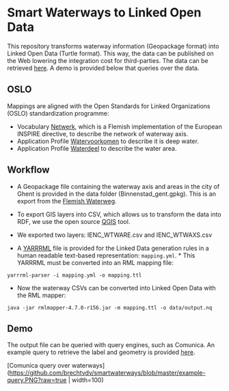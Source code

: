 # Smart Waterways to Linked Open Data

This repository transforms waterway information (Geopackage format) into Linked Open Data (Turtle format). This way, the data can be published on the Web lowering the integration cost for third-parties. The data can be retrieved [here](https://brechtvdv.github.io/smartwaterways/data/output.nq"). A demo is provided below that queries over the data.

## OSLO

Mappings are aligned with the Open Standards for Linked Organizations (OSLO) standardization programme:
- Vocabulary [Netwerk](https://data.vlaanderen.be/ns/netwerk#), which is a Flemish implementation of the European INSPIRE directive, to describe the network of waterway axis.
- Application Profile [Watervoorkomen](https://data.vlaanderen.be/ns/openbaardomein/watervoorkomen#) to describe it is deep water.
- Application Profile [Waterdeel](https://data.vlaanderen.be/ns/openbaardomein/waterdeel#) to describe the water area.

## Workflow

* A Geopackage file containing the waterway axis and areas in the city of Ghent is provided in the data folder (Binnenstad_gent.gpkg). This is an export from the [Flemish Waterweg](https://www.vlaamsewaterweg.be/).

* To export GIS layers into CSV, which allows us to transform the data into RDF, we use the open source [QGIS](https://qgis.org/nl/site/) tool.

* We exported two layers: IENC_WTWARE.csv and IENC_WTWAXS.csv

* A [YARRRML](https://rml.io/yarrrml/) file is provided for the Linked Data generation rules in a human readable text-based representation:  `mapping.yml`. * This YARRRML must be converted into an RML mapping file: 

```
yarrrml-parser -i mapping.yml -o mapping.ttl
```

* Now the waterway CSVs can be converted into Linked Open Data with the RML mapper:

```
java -jar rmlmapper-4.7.0-r156.jar -m mapping.ttl -o data/output.nq
```

## Demo

The output file can be queried with query engines, such as Comunica.
An example query to retrieve the label and geometry is provided [here](http://query.linkeddatafragments.org/#datasources=https%3A%2F%2Fbrechtvdv.github.io%2Fsmartwaterways%2Fdata%2Foutput.nq&query=PREFIX%20locn%3A%20%3Chttp%3A%2F%2Fwww.w3.org%2Fns%2Flocn%23%3E%0APREFIX%20rdfs%3A%20%3Chttp%3A%2F%2Fwww.w3.org%2F2000%2F01%2Frdf-schema%23%3E%0APREFIX%20geosparql%3A%20%3Chttp%3A%2F%2Fwww.opengis.net%2Font%2Fgeosparql%23%3E%0Aselect%20*%0Awhere%20%7B%0A%20%20%3Fs%20rdfs%3Alabel%20%3Flabel%20%3B%0A%20%20%20%20%20locn%3Ageometry%20%5B%20geosparql%3AasWKT%20%3Fwkt%20%5D%20.%0A%7D).

[Comunica query over waterways](https://github.com/brechtvdv/smartwaterways/blob/master/example-query.PNG?raw=true | width=100)
